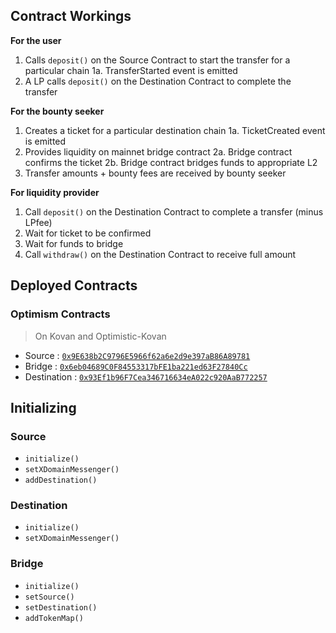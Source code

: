 ## Contract Workings

**For the user**

1. Calls `deposit()` on the Source Contract to start the transfer for a particular chain
1a. TransferStarted event is emitted
2. A LP calls `deposit()` on the Destination Contract to complete the transfer

**For the bounty seeker**

1. Creates a ticket for a particular destination chain
1a. TicketCreated event is emitted
2. Provides liquidity on mainnet bridge contract
2a. Bridge contract confirms the ticket
2b. Bridge contract bridges funds to appropriate L2
3. Transfer amounts + bounty fees are received by bounty seeker

**For liquidity provider**

1. Call `deposit()` on the Destination Contract to complete a transfer (minus LPfee)
2. Wait for ticket to be confirmed
3. Wait for funds to bridge
4. Call `withdraw()` on the Destination Contract to receive full amount

## Deployed Contracts

### Optimism Contracts
> On Kovan and Optimistic-Kovan

- Source : [`0x9E638b2C9796E5966f62a6e2d9e397aB86A89781`](https://kovan-optimistic.etherscan.io/address/0x9E638b2C9796E5966f62a6e2d9e397aB86A89781#code)
- Bridge : [`0x6eb04689C0F84553317bFE1ba221ed63F27840Cc`](https://kovan.etherscan.io/address/0x6eb04689C0F84553317bFE1ba221ed63F27840Cc#code)
- Destination : [`0x93Ef1b96F7Cea346716634eA022c920AaB772257`](https://kovan-optimistic.etherscan.io/address/0x93Ef1b96F7Cea346716634eA022c920AaB772257#code)

## Initializing

### Source

- `initialize()`
- `setXDomainMessenger()`
- `addDestination()`

### Destination

- `initialize()`
- `setXDomainMessenger()`

### Bridge

- `initialize()`
- `setSource()`
- `setDestination()`
- `addTokenMap()`